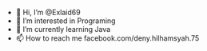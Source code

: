 - 👋 Hi, I’m @Exlaid69
- 👀 I’m interested in Programing
- 🌱 I’m currently learning Java
- 📫 How to reach me facebook.com/deny.hilhamsyah.75

<!---
Exlaid69/Exlaid69 is a ✨ special ✨ repository because its `README.md` (this file) appears on your GitHub profile.
You can click the Preview link to take a look at your changes.
--->
